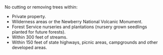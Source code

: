 No cutting or removing trees within:

* Private property.
* Wilderness areas or the Newberry National Volcanic Monument.
* Forest Service nurseries and plantations (nursery grown seedlings planted for future forests).
* Within 300 feet of streams.
* Within 150 feet of state highways, picnic areas, campgrounds and other developed areas.
